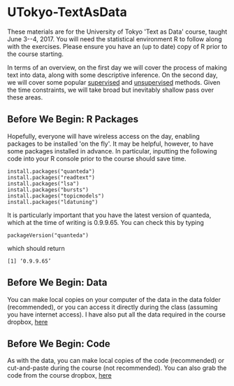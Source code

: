 # UTokyo-TextAsData

These materials are for the University of Tokyo 'Text as Data' course, taught June 3--4, 2017.  You will need the statistical environment R to follow along with the exercises.  Please ensure you have an (up to date) copy of R prior to the course starting.

In terms of an overview, on the first day we will cover the process of making text into data, along with some descriptive inference.  On the second day, we will cover some popular [supervised](https://en.wikipedia.org/wiki/Supervised_learning) and [unsupervised](https://en.wikipedia.org/wiki/Unsupervised_learning) methods.  Given the time constraints, we will take broad but inevitably shallow pass over these areas.  

## Before We Begin: R Packages

Hopefully, everyone will have wireless access on the day, enabling packages to be installed 'on the fly'.  It may be helpful, however, to have some packages installed in advance.  In particular, inputting the following code into your R console prior to the course should save time.

    install.packages("quanteda")
    install.packages("readtext")
    install.packages("lsa")
    install.packages("bursts")
    install.packages("topicmodels")
    install.packages("ldatuning")

It is particularly important that you have the latest version of quanteda, which at the time of writing is 0.9.9.65.  You can check this by typing 

    packageVersion("quanteda")

which should return 

    [1] ‘0.9.9.65’



## Before We Begin: Data

You can make local copies on your computer of the data in the data folder (recommended), or you can access it directly during the class (assuming you have internet access). I have also put all the data required in the course dropbox, [here](https://www.dropbox.com/sh/m49xkc6vano5791/AAD6W0UUZYVHU-8S6fhWDOk9a?dl=0)

## Before We Begin: Code

As with the data, you can make local copies of the code (recommended) or cut-and-paste during the course (not recommended).  You can also grab the code from the course dropbox, [here](https://www.dropbox.com/sh/8uluc1bme385hyq/AAB61UxLJ0dVyW2oPygYjKtDa?dl=0)

